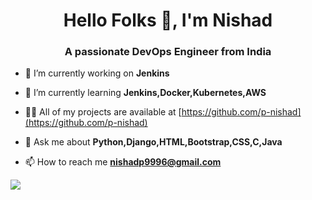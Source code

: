 <h1 align="center">Hello Folks 👋, I'm Nishad</h1>
<h3 align="center">A passionate DevOps Engineer from India</h3>

- 🔭 I’m currently working on **Jenkins**

- 🌱 I’m currently learning **Jenkins,Docker,Kubernetes,AWS**

- 👨‍💻 All of my projects are available at [https://github.com/p-nishad](https://github.com/p-nishad)

- 💬 Ask me about **Python,Django,HTML,Bootstrap,CSS,C,Java**

- 📫 How to reach me **nishadp9996@gmail.com**

<img align="center" src="https://github-readme-stats.vercel.app/api/<CARD_TYPE>/?username=<p-nishad>&theme=<THEME_NAME>" />

